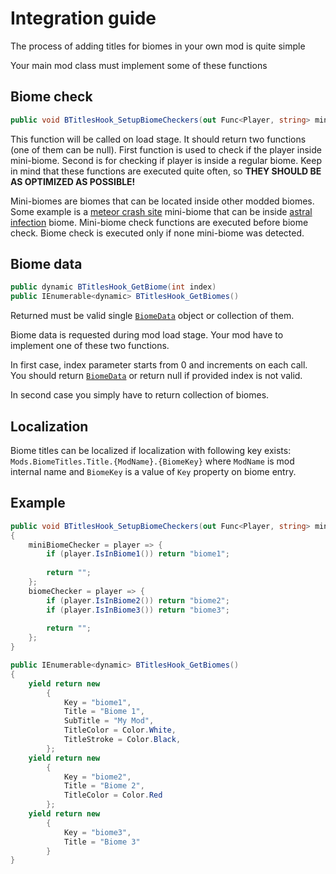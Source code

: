 ﻿# Integration guide
The process of adding titles for biomes in your own mod is quite simple

Your main mod class must implement some of these functions
## Biome check
```csharp
public void BTitlesHook_SetupBiomeCheckers(out Func<Player, string> miniBiomeChecker, out Func<Player, string> biomeChecker)
```

This function will be called on load stage. It should return two functions (one of them can be null). First function is used to check if the player inside mini-biome. Second is for checking if player is inside a regular biome. Keep in mind that these functions are executed quite often, so **THEY SHOULD BE AS OPTIMIZED AS POSSIBLE!**

Mini-biomes are biomes that can be located inside other modded biomes. Some example is a [meteor crash site](https://terraria.fandom.com/wiki/Meteorite_(biome)) mini-biome that can be inside [astral infection](https://calamitymod.wiki.gg/wiki/Astral_Infection) biome. Mini-biome check functions are executed before biome check. Biome check is executed only if none mini-biome was detected.

## Biome data
```csharp
public dynamic BTitlesHook_GetBiome(int index)
public IEnumerable<dynamic> BTitlesHook_GetBiomes()
```
Returned must be valid single [`BiomeData`](DataModelsReference.md#biomedata) object or collection of them.

Biome data is requested during mod load stage. Your mod have to implement one of these two functions.

In first case, index parameter starts from 0  and increments on each call. You should return [`BiomeData`](DataModelsReference.md#biomedata) or return null if provided index is not valid.

In second case you simply have to return collection of biomes.

## Localization
Biome titles can be localized if localization with following key exists: `Mods.BiomeTitles.Title.{ModName}.{BiomeKey}` where `ModName` is mod internal name and `BiomeKey` is a value of `Key` property on biome entry.

## Example
```csharp
public void BTitlesHook_SetupBiomeCheckers(out Func<Player, string> miniBiomeChecker, out Func<Player, string> biomeChecker)
{
    miniBiomeChecker = player => {
        if (player.IsInBiome1()) return "biome1";
        
        return "";
    };
    biomeChecker = player => {
        if (player.IsInBiome2()) return "biome2";
        if (player.IsInBiome3()) return "biome3";
        
        return "";
    };
}

public IEnumerable<dynamic> BTitlesHook_GetBiomes()
{
    yield return new
        {
            Key = "biome1",
            Title = "Biome 1",
            SubTitle = "My Mod",
            TitleColor = Color.White,
            TitleStroke = Color.Black,
        };
    yield return new
        {
            Key = "biome2",
            Title = "Biome 2",
            TitleColor = Color.Red
        };
    yield return new
        {
            Key = "biome3",
            Title = "Biome 3"
        }
}
```